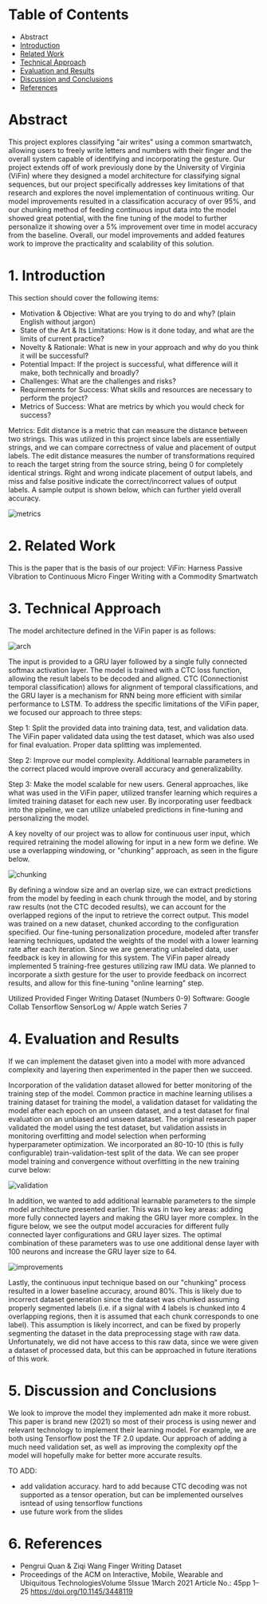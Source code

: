 # Table of Contents
* Abstract
* [Introduction](#1-introduction)
* [Related Work](#2-related-work)
* [Technical Approach](#3-technical-approach)
* [Evaluation and Results](#4-evaluation-and-results)
* [Discussion and Conclusions](#5-discussion-and-conclusions)
* [References](#6-references)

# Abstract

This project explores classifying "air writes" using a common smartwatch, allowing users to freely write letters and numbers with their finger and the overall system capable of identifying and incorporating the gesture. Our project extends off of work previously done by the University of Virginia (ViFin) where they designed a model architecture for classifying signal sequences, but our project specifically addresses key limitations of that research and explores the novel implementation of continuous writing. Our model improvements resulted in a classification accuracy of over 95%, and our chunking method of feeding continuous input data into the model showed great potential, with the fine tuning of the model to further personalize it showing over a 5% improvement over time in model accuracy from the baseline. Overall, our model improvements and added features work to improve the practicality and scalability of this solution.

# 1. Introduction

This section should cover the following items:

* Motivation & Objective: What are you trying to do and why? (plain English without jargon)
* State of the Art & Its Limitations: How is it done today, and what are the limits of current practice?
* Novelty & Rationale: What is new in your approach and why do you think it will be successful?
* Potential Impact: If the project is successful, what difference will it make, both technically and broadly?
* Challenges: What are the challenges and risks?
* Requirements for Success: What skills and resources are necessary to perform the project?
* Metrics of Success: What are metrics by which you would check for success?

Metrics:
Edit distance is a metric that can measure the distance between two strings. This was utilized in this project since labels are essentially strings, and we can compare correctness of value and placement of output labels. The edit distance measures the number of transformations required to reach the target string from the source string, being 0 for completely identical strings. Right and wrong indicate placement of output labels, and miss and false positive indicate the correct/incorrect values of output labels. A sample output is shown below, which can further yield overall accuracy.

![metrics](stats.png)

# 2. Related Work

This is the paper that is the basis of our project: 
ViFin: Harness Passive Vibration to Continuous Micro Finger Writing with a Commodity Smartwatch

# 3. Technical Approach

The model architecture defined in the ViFin paper is as follows:

![arch](architecture.png)

The input is provided to a GRU layer followed by a single fully connected softmax activation layer. The model is trained with a CTC loss function, allowing the result labels to be decoded and aligned. CTC (Connectionist temporal classification) allows for alignment of temporal classifications, and the GRU layer is a mechanism for RNN being more efficient with similar performance to LSTM. To address the specific limitations of the ViFin paper, we focused our approach to three steps:

Step 1: Split the provided data into training data, test, and validation data. The ViFin paper validated data using the test dataset, which was also used for final evaluation. Proper data splitting was implemented.

Step 2: Improve our model complexity. Additional learnable parameters in the correct placed would improve overall accuracy and generalizability.

Step 3: Make the model scalable for new users. General approaches, like what was used in the ViFin paper, utilized transfer learning which requires a limited training dataset for each new user. By incorporating user feedback into the pipeline, we can utilize unlabeled predictions in fine-tuning and personalizing the model.

A key novelty of our project was to allow for continuous user input, which required retraining the model allowing for input in a new form we define. We use a overlapping windowing, or "chunking" approach, as seen in the figure below.

![chunking](chunking.png)

By defining a window size and an overlap size, we can extract predictions from the model by feeding in each chunk through the model, and by storing raw results (not the CTC decoded results), we can account for the overlapped regions of the input to retrieve the correct output. This model was trained on a new dataset, chunked according to the configuration specified. Our fine-tuning personalization procedure, modeled after transfer learning techniques, updated the weights of the model with a lower learning rate after each iteration. Since we are generating unlabeled data, user feedback is key in allowing for this system. The ViFin paper already implemented 5 training-free gestures utilizing raw IMU data. We planned to incorporate a sixth gesture for the user to provide feedback on incorrect results, and allow for this fine-tuning "online learning" step.


Utilized Provided Finger Writing Dataset (Numbers 0-9)
Software:
    Google Collab 
    Tensorflow 
    SensorLog w/ Apple watch Series 7

# 4. Evaluation and Results

If we can implement the dataset given into a model with more advanced complexity and layering then experimented in the paper then we succeed.

Incorporation of the validation dataset allowed for better monitoring of the training step of the model. Common practice in machine learning utilises a training dataset for training the model, a validation dataset for validating the model after each epoch on an unseen dataset, and a test dataset for final evaluation on an unbiased and unseen dataset. The original research paper validated the model using the test dataset, but validation assists in monitoring overfitting and model selection when performing hyperparameter optimization. We incorporated an 80-10-10 (this is fully configurable) train-validation-test split of the data. We can see proper model training and convergence without overfitting in the new training curve below:

![validation](results_2.png)

In addition, we wanted to add additional learnable parameters to the simple model architecture presented earlier. This was in two key areas: adding more fully connected layers and making the GRU layer more complex. In the figure below, we see the output model accuracies for different fully connected layer configurations and GRU layer sizes. The optimal combination of these parameters was to use one additional dense layer with 100 neurons and increase the GRU layer size to 64.

![improvements](results_1.png)

Lastly, the continuous input technique based on our "chunking" process resulted in a lower baseline accuracy, around 80%. This is likely due to incorrect dataset generation since the dataset was chunked assuming properly segmented labels (i.e. if a signal with 4 labels is chunked into 4 overlapping regions, then it is assumed that each chunk corresponds to one label). This assumption is likely incorrect, and can be fixed by properly segmenting the dataset in the data preprocessing stage with raw data. Unfortunately, we did not have access to this raw data, since we were given a dataset of processed data, but this can be approached in future iterations of this work. 

# 5. Discussion and Conclusions

We look to improve the model they implemented adn make it more robust. This paper is brand new (2021) so most of their process is using newer and relevant technology to implement their learning model. For example, we are both using Tensorflow post the TF 2.0 update. Our approach of adding a much need validation set, as well as improving the complexity opf the model will hopefully make for better more accurate results.

TO ADD:
- add validation accuracy. hard to add because CTC decoding was not supported as a tensor operation, but can be implemented ourselves isntead of using tensorflow functions
- use future work from the slides

# 6. References
- Pengrui Quan & Ziqi Wang Finger Writing Dataset
- Proceedings of the ACM on Interactive, Mobile, Wearable and Ubiquitous TechnologiesVolume 5Issue 1March 2021 Article No.: 45pp 1–25 https://doi.org/10.1145/3448119